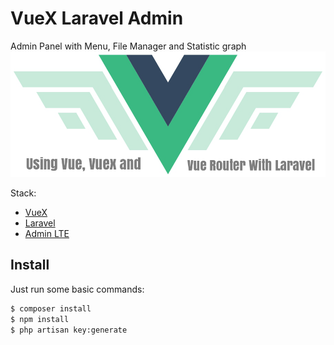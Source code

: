 # VueX Laravel Admin
Admin Panel with Menu, File Manager and Statistic graph
![screenshot](public/uploads/git-logo.png)

Stack:
- [VueX](https://vuejs.org/)
- [Laravel](https://laravel.com/)
- [Admin LTE](https://adminlte.io/themes/AdminLTE/index2.html)

## Install
Just run some basic commands:
```bash
$ composer install
$ npm install
$ php artisan key:generate
```